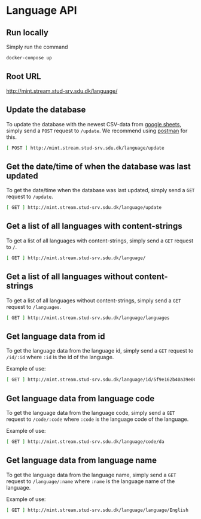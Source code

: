 # Language API

## Run locally

Simply run the command

```bash
docker-compose up
```

## Root URL

<http://mint.stream.stud-srv.sdu.dk/language/>

## Update the database

To update the database with the newest CSV-data from [google sheets](https://docs.google.com/spreadsheets/d/e/2PACX-1vRJteiV5t09dF7MB8Ua4zE50YJ7QZybnzcsdOFffKGb0yJ7jy7U6dJBMclg5wZi9AsvXHE7TZUaDKci/pubhtml?gid=1034704696&single=true), simply send a `POST` request to `/update`. We recommend using [postman](https://www.postman.com/) for this.

```bash
[ POST ] http://mint.stream.stud-srv.sdu.dk/language/update
```

## Get the date/time of when the database was last updated

To get the date/time when the database was last updated, simply send a `GET` request to `/update`.

```bash
[ GET ] http://mint.stream.stud-srv.sdu.dk/language/update
```

## Get a list of all languages with content-strings

To get a list of all languages with content-strings, simply send a `GET` request to `/`.

```bash
[ GET ] http://mint.stream.stud-srv.sdu.dk/language/
```

## Get a list of all languages without content-strings

To get a list of all languages without content-strings, simply send a `GET` request to `/languages`.

```bash
[ GET ] http://mint.stream.stud-srv.sdu.dk/language/languages
```

## Get language data from id

To get the language data from the language id, simply send a `GET` request to `/id/:id` where `:id` is the id of the language.

Example of use:

```bash
[ GET ] http://mint.stream.stud-srv.sdu.dk/language/id/5f9e162b40a39e0011f9e5f3
```

## Get language data from language code

To get the language data from the language code, simply send a `GET` request to `/code/:code` where `:code` is the language code of the language.

Example of use:

```bash
[ GET ] http://mint.stream.stud-srv.sdu.dk/language/code/da
```

## Get language data from language name

To get the language data from the language name, simply send a `GET` request to `/language/:name` where `:name` is the language name of the language.

Example of use:

```bash
[ GET ] http://mint.stream.stud-srv.sdu.dk/language/language/English
```
